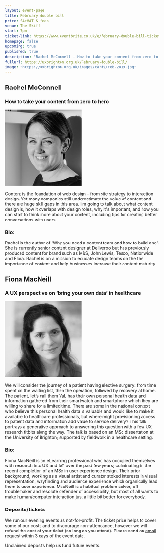 ```yaml
---
layout: event-page	
title: February double bill
price: £4+VAT & fees
venue: The Skiff
start: 7pm
ticket-link: https://www.eventbrite.co.uk/e/february-double-bill-tickets-53051728147#tickets
homepage: false
upcoming: true
published: true
description: "Rachel McConnell – How to take your content from zero to hero & Fiona MacNeill – A UX perspective on ‘bring your own data’ in healthcare"
fullurl: https://uxbrighton.org.uk/February-double-bill/
image: "https://uxbrighton.org.uk/images/cards/Feb-2019.jpg"
---
```




<h2 class="talk__speaker">Rachel McConnell</h2>
<h3 class="talk__title regular fs-h2">How to take your content from zero to hero</h3>
<div class="text-center"><img src="/2018/images/photos/feb-1.jpg" alt="" style="" class="talk__thumb circle right-over-m center-under-m" width="250"></div>
<p>Content is the foundation of web design - from site strategy to interaction design.  Yet many companies still underestimate the value of content and there are huge skill gaps in this area. I'm going to talk about what content design is, how it overlaps with design roles, why it's important, and how you can start to think more about your content, including tips for creating better conversations with users.</p>

### Bio:
Rachel is the author of 'Why you need a content team and how to build one'.  She is currently senior content designer at Deliveroo but has previously produced content for brand such as M&S, John Lewis, Tesco, Nationwide and Flora.  Rachel is on a mission to educate design teams on the the importance of content and help businesses increase their content maturity.




<h2 class="talk__speaker">Fiona MacNeill</h2>
<h3 class="talk__title regular fs-h2">A UX perspective on ‘bring your own data’ in healthcare</h3>
<div class="text-center"><img src="/2018/images/photos/feb-2.jpg" alt="" style="" class="talk__thumb circle right-over-m center-under-m" width="250"></div>
 
<p>We will consider the journey of a patient having elective surgery: from time spent on the waiting list, then the operation, followed by recovery at home. The patient, let’s call them Val, has their own personal health data and information gathered from their smartwatch and smartphone which they are willing to share for a limited time. There are some in the national context who believe this personal health data is valuable and would like to make it available to healthcare professionals, but where might provisioning access to patient data and information add value to service delivery? This talk portrays a generative approach to answering this question with a few UX research titbits along the way. The talk is based on an MSc dissertation at the University of Brighton; supported by fieldwork in a healthcare setting.</p>

### Bio:
Fiona MacNeill is an eLearning professional who has occupied themselves with research into UX and IoT over the past few years; culminating in the recent completion of an MSc in user experience design. Their prior background, working as a visual artist and curator stoked interests in visual representation, wayfinding and audience experience which organically lead them to user experience. MacNeill is a habitual problem solver, oft troublemaker and resolute defender of accessibility, but most of all wants to make human/computer interaction just a little bit better for everybody.

### Deposits/tickets

We run our evening events as not-for-profit. The ticket price helps to cover some of our costs and to discourage non-attendance, however we will refund the cost of your ticket (so long as you attend). Please send an [email](mailto:emmeline@uxbrighton.org.uk) request within 3 days of the event date.

Unclaimed deposits help us fund future events.
